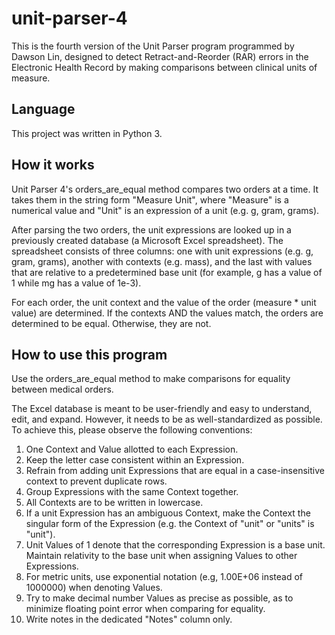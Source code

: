 # unit-parser-4

This is the fourth version of the Unit Parser program programmed by Dawson Lin, designed to detect Retract-and-Reorder (RAR) errors in the 
Electronic Health Record by making comparisons between clinical units of measure. 

## Language
This project was written in Python 3. 

## How it works
Unit Parser 4's orders_are_equal method compares two orders at a time. It takes them in the string form "Measure Unit", where "Measure" is 
a numerical value and "Unit" is an expression of a unit (e.g. g, gram, grams). 

After parsing the two orders, the unit expressions are looked up in a previously created database (a Microsoft Excel spreadsheet). The 
spreadsheet consists of three columns: one with unit expressions (e.g. g, gram, grams), another with contexts (e.g. mass), and the last 
with values that are relative to a predetermined base unit (for example, g has a value of 1 while mg has a value of 1e-3). 

For each order, the unit context and the value of the order (measure * unit value) are determined. If the contexts AND the values match, 
the orders are determined to be equal. Otherwise, they are not. 

## How to use this program
Use the orders_are_equal method to make comparisons for equality between medical orders. 

The Excel database is meant to be user-friendly and easy to understand, edit, and expand. However, it needs to be as well-standardized as possible. To achieve this, please observe the following conventions:
1. One Context and Value allotted to each Expression.
2. Keep the letter case consistent within an Expression.
3. Refrain from adding unit Expressions that are equal in a case-insensitive context to prevent duplicate rows.
4. Group Expressions with the same Context together. 
5. All Contexts are to be written in lowercase.
6. If a unit Expression has an ambiguous Context, make the Context the singular form of the Expression (e.g. the Context of "unit" or "units" is "unit").
7. Unit Values of 1 denote that the corresponding Expression is a base unit. Maintain relativity to the base unit when assigning Values to
other Expressions. 
8. For metric units, use exponential notation (e.g, 1.00E+06 instead of 1000000) when denoting Values.
9. Try to make decimal number Values as precise as possible, as to minimize floating point error when comparing for equality.
10. Write notes in the dedicated "Notes" column only. 
